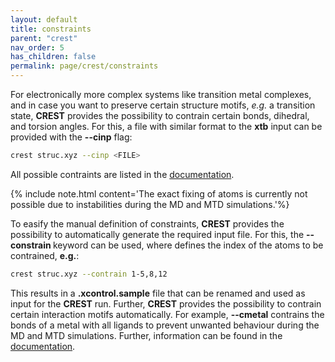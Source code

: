 ```yaml
---
layout: default
title: constraints
parent: "crest"
nav_order: 5
has_children: false
permalink: page/crest/constraints
---
```


For electronically more complex systems like transition metal complexes, and in case you want to preserve certain structure motifs, *e.g.* a transition state, **CREST** provides the possibility to contrain certain bonds, dihedral, and torsion angles.
For this, a file with similar format to the **xtb** input can be provided with the **--cinp** flag:

```bash
crest struc.xyz --cinp <FILE>
```

All possible contraints are listed in the [documentation](https://xtb-docs.readthedocs.io/en/latest/xcontrol.html#fixing-constraining-and-confining).

{% include note.html content='The exact fixing of atoms is currently not possible due to instabilities during the MD and MTD simulations.'%}

To easify the manual definition of constraints, **CREST** provides the possibility to automatically generate the required input file. For this, the **--constrain <atomlist>** keyword can be used, where **<atomlist>** defines the index of the atoms to be contrained, **e.g.**:

```bash
crest struc.xyz --contrain 1-5,8,12
```

This results in a **.xcontrol.sample** file that can be renamed and used as input for the **CREST** run.
Further, **CREST** provides the possibility to contrain certain interaction motifs automatically. For example, **--cmetal** contrains the bonds of a metal with all ligands to prevent unwanted behaviour during the MD and MTD simulations. Further, information can be found in the [documentation](https://crest-lab.github.io/crest-docs/page/examples/example_4.html).
